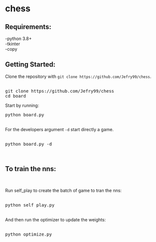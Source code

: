 # chess

<h2>Requirements:</h2>
  -python 3.8+<br>
  -tkinter<br>
  -copy<br>
  
<h2>Getting Started:</h2>
Clone the repository with <code>git clone https://github.com/Jefry99/chess</code>.<br>
<br>
<pre>
git clone https://github.com/Jefry99/chess
cd board
</pre>

Start by running:

<pre>
python board.py
</pre>

<br>
For the developers argument <code>-d</code> start directly a game.<br>
<br>
<pre>
python board.py -d
</pre>
<br>
<h2>To train the nns:</h2><br>

Run self_play to create the batch of game to tran the nns:<br>
<br>
<pre>
python self_play.py
</pre>
<br>
And then run the optimizer to update the weights:<br>
<br>
<pre>
python optimize.py
</pre>